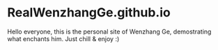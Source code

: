 # RealWenzhangGe.github.io
Hello everyone, this is the personal site of Wenzhang Ge, demostrating what enchants him.
Just chill & enjoy :)
